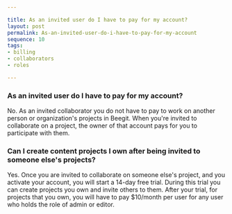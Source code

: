 ```yaml
---

title: As an invited user do I have to pay for my account?
layout: post
permalink: As-an-invited-user-do-i-have-to-pay-for-my-account
sequence: 10
tags:
- billing
- collaborators
- roles

---
```


### As an invited user do I have to pay for my account? 
No. As an invited collaborator you do not have to pay to work on another person or organization's projects in Beegit. When you're invited to collaborate on a project, the owner of that account pays for you to participate with them. 

### Can I create content projects I own after being invited to someone else's projects? 
Yes. Once you are invited to collaborate on someone else's project, and you activate your account, you will start a 14-day free trial. During this trial you can create projects you own and invite others to them. After your trial, for projects that you own, you will have to pay $10/month per user for any user who holds the role of admin or editor. 
